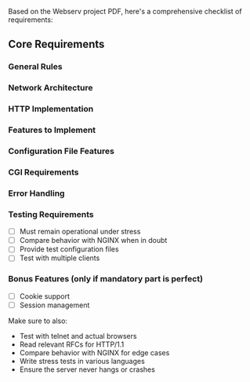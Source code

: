 Based on the Webserv project PDF, here's a comprehensive checklist of requirements:

## Core Requirements

### General Rules
<!-- - [ ] Code must be C++98 compliant (-std=c++98 flag) &#x2611; -->
<!-- - [ ] Must compile with flags: -Wall -Wextra -Werror &#x2611; -->
<!-- - [ ] Makefile must include: $(NAME), all, clean, fclean, re &#x2611; -->
<!-- - [ ] No external libraries or Boost allowed &#x2611; -->
<!-- - [ ] Program must never crash or exit unexpectedly &#x2611; -->
<!-- - [ ] No memory leaks &#x2611; -->

### Network Architecture
<!-- - [ ] Must use non-blocking sockets &#x2611; -->
<!-- - [ ] Use only 1 poll() (or equivalent like select, epoll, kqueue) for ALL I/O operations &#x2611; -->
<!-- - [ ] poll() must monitor both reading and writing &#x2611; -->
<!-- - [ ] Never perform read/write without going through poll() &#x2611; -->
<!-- - [ ] Cannot check errno after read/write operations &#x2611; -->
<!-- - [ ] Server must accept an optional configuration file argument &#x2611; -->

### HTTP Implementation
<!-- - [ ] Support GET, POST, and DELETE methods &#x2611; -->
<!-- - [ ] Accurate HTTP response status codes &#x2611; -->
<!-- - [ ] Serve fully static websites &#x2611; -->
<!-- - [ ] Handle file uploads &#x2611; -->
<!-- - [ ] Default error pages if none provided &#x2611; -->
<!-- - [ ] Compatible with standard web browsers &#x2611; -->
<!-- - [ ] Listen on multiple ports (configured) &#x2611; -->
<!-- - [ ] Handle multiple clients simultaneously &#x2611; -->
<!-- - [ ] Clients should never hang indefinitely &#x2611; -->

### Features to Implement
<!-- - [ ] Parse and validate HTTP requests &#x2611; -->
<!-- - [ ] Serve static files with correct MIME types &#x2611; -->
<!-- - [ ] Handle multipart/form-data uploads &#x2611; -->
<!-- - [ ] Directory listing (if enabled in config) &#x2611; -->
<!-- - [ ] HTTP redirects &#x2611; -->
<!-- - [ ] Client body size limits &#x2611; -->
<!-- - [ ] CGI execution (at least PHP or Python) &#x2611; -->
<!-- - [ ] Proper CGI environment variables &#x2611; -->
<!-- - [ ] Handle chunked requests for CGI &#x2611; -->

### Configuration File Features
<!-- - [ ] Configure port and host for each server &#x2611; -->
<!-- - [ ] Set server_names &#x2611; -->
<!-- - [ ] Default server for host:port &#x2611; -->
<!-- - [ ] Custom error pages &#x2611; -->
<!-- - [ ] Client body size limits &#x2611; -->
<!-- - [ ] Route configuration with: -->
 <!-- - [ ] Accepted HTTP methods per route &#x2611; -->
  <!-- - [ ] HTTP redirects &#x2611; -->
  <!-- - [ ] Root directory/file location &#x2611; -->
  <!-- - [ ] Directory listing enable/disable &#x2611; -->
  <!-- - [ ] Default file for directories -->
  <!-- - [ ] CGI execution based on file extension &#x2611; -->
  <!-- - [ ] Upload location configuration &#x2611;  -->

### CGI Requirements
<!-- - [ ] Execute CGI with file as first argument &#x2611; -->
<!-- - [ ] Run CGI in correct directory &#x2611; -->
<!-- - [ ] Pass full path as PATH_INFO &#x2611; -->
<!-- - [ ] Handle chunked requests (unchunk before CGI) &#x2611; -->
<!-- - [ ] Handle CGI output (chunked responses) &#x2611; -->
<!-- - [ ] Fork only for CGI execution &#x2611; -->
<!-- - [ ] Support at least one CGI interpreter (PHP/Python) &#x2611; -->

### Error Handling
<!-- - [ ] Proper error responses with status codes &#x2611; -->
<!-- - [ ] Default error pages &#x2611; -->
<!-- - [ ] Handle malformed requests &#x2611; -->
<!-- - [ ] Handle file not found &#x2611; -->
<!-- - [ ] Handle permission errors &#x2611; -->
<!-- - [ ] Handle CGI errors &#x2611; -->

### Testing Requirements
- [ ] Must remain operational under stress
- [ ] Compare behavior with NGINX when in doubt
- [ ] Provide test configuration files
- [ ] Test with multiple clients
<!-- - [ ] Test with different browsers &#x2611; -->

### Bonus Features (only if mandatory part is perfect)
- [ ] Cookie support
- [ ] Session management
<!-- - [ ] Multiple CGI interpreters &#x2611; -->

Make sure to also:
- Test with telnet and actual browsers
- Read relevant RFCs for HTTP/1.1
- Compare behavior with NGINX for edge cases
- Write stress tests in various languages
- Ensure the server never hangs or crashes
